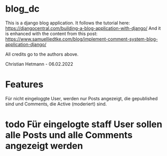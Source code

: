 # blog_dc
This is a django blog application. It follows the tutorial here: https://djangocentral.com/building-a-blog-application-with-django/
And it is enhanced with the content from this post: https://www.samuelliedtke.com/blog/implement-comment-system-blog-application-django/

All credits go to the authors above.


Christian Hetmann - 06.02.2022

# Features
Für nicht eingeloggte User, werden nur Posts angezeigt, die gepublished sind und Comments, die Active (moderiert) sind.
# todo Für eingelogte staff User sollen alle Posts und alle Comments angezeigt werden
